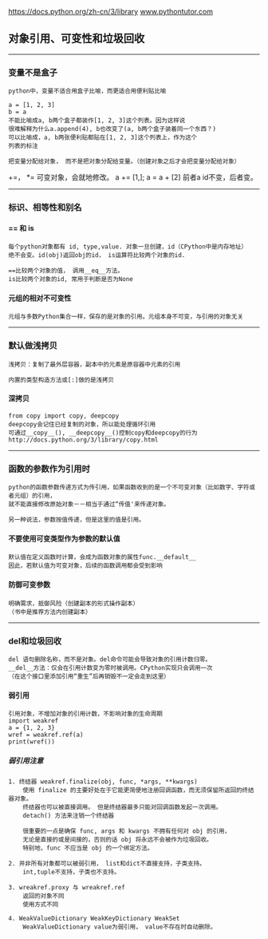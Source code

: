 https://docs.python.org/zh-cn/3/library
www.pythontutor.com
## 对象引用、可变性和垃圾回收

---

### 变量不是盒子

    python中，变量不适合用盒子比喻，而更适合用便利贴比喻 
    
    a = [1, 2, 3]
    b = a
    不能比喻成a, b两个盒子都装作[1, 2, 3]这个列表。因为这样说  
    很难解释为什么a.append(4), b也改变了(a, b两个盒子装着同一个东西？)
    可以比喻成，a, b两张便利贴都贴在[1, 2, 3]这个列表上，作为这个  
    列表的标注

    把变量分配给对象， 而不是把对象分配给变量。（创建对象之后才会把变量分配给对象）


+=， *= 可变对象，会就地修改。 a += [1,]; a = a + [2] 前者a id不变，后者变。


---
### 标识、相等性和别名

#### == 和 is
    每个python对象都有 id, type,value. 对象一旦创建，id（CPython中是内存地址）
    绝不会变。id(obj)返回obj的id， is运算符比较两个对象的id.

    ==比较两个对象的值， 调用__eq__方法。
    is比较两个对象的id, 常用于判断是否为None

#### 元组的相对不可变性
    元组与多数Python集合一样，保存的是对象的引用。元组本身不可变，与引用的对象无关

---
### 默认做浅拷贝
    浅拷贝：复制了最外层容器，副本中的元素是原容器中元素的引用

    内置的类型构造方法或[:]做的是浅拷贝

#### 深拷贝
    from copy import copy, deepcopy
    deepcopy会记住已经复制的对象，所以能处理循环引用
    可通过__copy__(), __deepcopy__()控制copy和deepcopy的行为
    http://docs.python.org/3/library/copy.html

---

### 函数的参数作为引用时
    python的函数参数传递方式为传引用，如果函数收到的是一个不可变对象（比如数字、字符或者元组）的引用，  
    就不能直接修改原始对象－－相当于通过“传值'来传递对象。

    另一种说法，参数按值传递，但是这里的值是引用。

#### 不要使用可变类型作为参数的默认值
    默认值在定义函数时计算，会成为函数对象的属性func.__default__
    因此，若默认值为可变对象，后续的函数调用都会受到影响

#### 防御可变参数
    明确需求，抵御风险（创建副本的形式操作副本）
    （书中是推荐方法内创建副本）

---

### del和垃圾回收
    del 语句删除名称，而不是对象。del命令可能会导致对象的引用计数归零。
    __del__方法：仅会在引用计数变为零时被调用。CPython实现只会调用一次
    （在这个接口里添加引用“重生”后再销毁不一定会走到这里）

#### 弱引用
    引用对象，不增加对象的引用计数，不影响对象的生命周期
    import weakref
    a = {1, 2, 3}
    wref = weakref.ref(a)
    print(wref())

##### 弱引用注意
    1. 终结器 weakref.finalize(obj, func, *args, **kwargs)
        使用 finalize 的主要好处在于它能更简便地注册回调函数，而无须保留所返回的终结器对象。
        终结器也可以被直接调用。 但是终结器最多只能对回调函数发起一次调用。
        detach() 方法来注销一个终结器

        很重要的一点是确保 func, args 和 kwargs 不拥有任何对 obj 的引用，
        无论是直接的或是间接的，否则的话 obj 将永远不会被作为垃圾回收。 
        特别地，func 不应当是 obj 的一个绑定方法。

    2. 并非所有对象都可以被弱引用， list和dict不直接支持，子类支持。
        int,tuple不支持，子类也不支持。

    3. wreakref.proxy 与 wreakref.ref
        返回的对象不同
        使用方式不同

    4. WeakValueDictionary WeakKeyDictionary WeakSet
        WeakValueDictionary value为弱引用， value不存在时自动删除。

    

